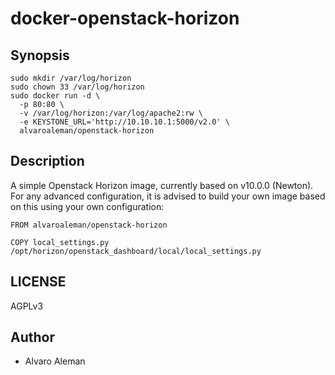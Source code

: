 # docker-openstack-horizon


## Synopsis

```shell
sudo mkdir /var/log/horizon
sudo chown 33 /var/log/horizon
sudo docker run -d \
  -p 80:80 \
  -v /var/log/horizon:/var/log/apache2:rw \
  -e KEYSTONE_URL='http://10.10.10.1:5000/v2.0' \
  alvaroaleman/openstack-horizon
```

## Description

A simple Openstack Horizon image, currently based on v10.0.0 (Newton).
For any advanced configuration, it is advised to build your own image
based on this using your own configuration:

```shell
FROM alvaroaleman/openstack-horizon

COPY local_settings.py /opt/horizon/openstack_dashboard/local/local_settings.py
```

## LICENSE

AGPLv3

## Author

* Alvaro Aleman
